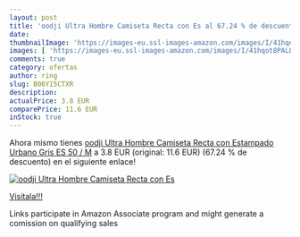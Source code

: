 ```yaml
---
layout: post
title: 'oodji Ultra Hombre Camiseta Recta con Es al 67.24 % de descuento'
date: 
thumbnailImage: 'https://images-eu.ssl-images-amazon.com/images/I/41hqot8PALL._SL200_.jpg'
images: [ 'https://images-eu.ssl-images-amazon.com/images/I/41hqot8PALL._SL200_.jpg' ]
comments: true
category: ofertas
author: ring
slug: B06Y15CTXR
description:
actualPrice: 3.8 EUR
comparePrice: 11.6 EUR
inStock: true
---
```


Ahora mismo tienes [oodji Ultra Hombre Camiseta Recta con Estampado Urbano  Gris  ES 50 / M](https://www.amazon.es/dp/B06Y15CTXR/?tag=tolees-21) a 3.8 EUR (original: 11.6 EUR) (67.24 %  de descuento) en el siguiente enlace!

[![oodji Ultra Hombre Camiseta Recta con Es](https://images-eu.ssl-images-amazon.com/images/I/41hqot8PALL._SL200_.jpg)](https://www.amazon.es/dp/B06Y15CTXR/?tag=tolees-21)

[Visítala!!!](https://www.amazon.es/dp/B06Y15CTXR/?tag=tolees-21)

Links participate in Amazon Associate program and might generate a comission on qualifying sales
